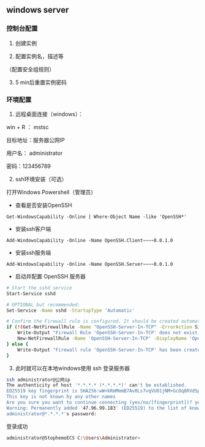 ## windows server

### 控制台配置

1. 创建实例



2. 配置实例名，描述等

（配置安全组规则）



3. 5 min后重置实例密码



### 环境配置

1.  远程桌面连接（windows）： 

win + R ： mstsc 

目标地址：服务器公网IP

用户名： administrator

密码：123456789

2. ssh环境安装（可选）

打开Windows Powershell（管理员）

- 查看是否安装OpenSSH

```shell
Get-WindowsCapability -Online | Where-Object Name -like 'OpenSSH*'
```

- 安装ssh客户端

```shell
Add-WindowsCapability -Online -Name OpenSSH.Client~~~~0.0.1.0
```

- 安装ssh服务端

```shell
Add-WindowsCapability -Online -Name OpenSSH.Server~~~~0.0.1.0
```

- 启动并配置 OpenSSH 服务器

```sh
# Start the sshd service
Start-Service sshd

# OPTIONAL but recommended:
Set-Service -Name sshd -StartupType 'Automatic'

# Confirm the Firewall rule is configured. It should be created automatically by setup. Run the following to verify
if (!(Get-NetFirewallRule -Name "OpenSSH-Server-In-TCP" -ErrorAction SilentlyContinue | Select-Object Name, Enabled)) {
    Write-Output "Firewall Rule 'OpenSSH-Server-In-TCP' does not exist, creating it..."
    New-NetFirewallRule -Name 'OpenSSH-Server-In-TCP' -DisplayName 'OpenSSH Server (sshd)' -Enabled True -Direction Inbound -Protocol TCP -Action Allow -LocalPort 22
} else {
    Write-Output "Firewall rule 'OpenSSH-Server-In-TCP' has been created and exists."
}
```



3. 此时就可以在本地windows使用 ssh 登录服务器

```sh
ssh administrator@公网ip
The authenticity of host '*.*.*.* (*.*.*.*)' can't be established.
ED25519 key fingerprint is SHA256:wW+kRmMmmB7Av0Ls7vqVU01jNM+GcOq8RVdSpdLUsdo.
This key is not known by any other names
Are you sure you want to continue connecting (yes/no/[fingerprint])? yes
Warning: Permanently added '47.96.99.183' (ED25519) to the list of known hosts.
administrator@*.*.*.*'s password:
```

登录成功

```sh
administrator@StophemoECS C:\Users\Administrator>
```
